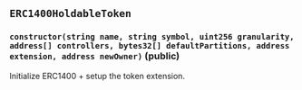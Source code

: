 ## `ERC1400HoldableToken`






### `constructor(string name, string symbol, uint256 granularity, address[] controllers, bytes32[] defaultPartitions, address extension, address newOwner)` (public)



Initialize ERC1400 + setup the token extension.





